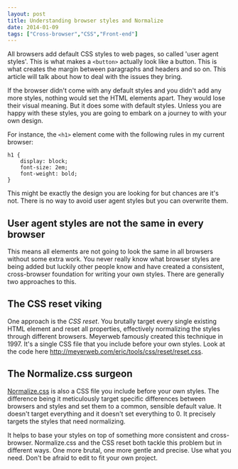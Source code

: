 ```yaml
---
layout: post
title: Understanding browser styles and Normalize
date: 2014-01-09
tags: ["Cross-browser","CSS","Front-end"]
---
```


All browsers add default CSS styles to web pages, so called 'user agent styles'. This is what makes a `<button>` actually look like a button. This is what creates the margin between paragraphs and headers and so on. This article will talk about how to deal with the issues they bring.

If the browser didn't come with any default styles and you didn't add any more styles, nothing would set the HTML elements apart. They would lose their visual meaning. But it does some with default styles. Unless you are happy with these styles, you are going to embark on a journey to with your own design.

For instance, the `<h1>` element come with the following rules in my current browser:

    h1 {
        display: block;
        font-size: 2em;
        font-weight: bold;
    }

This might be exactly the design you are looking for but chances are it's not. There is no way to avoid user agent styles but you can overwrite them.

## User agent styles are not the same in every browser

This means all elements are not going to look the same in all browsers without some extra work. You never really know what browser styles are being added but luckily other people know and have created a consistent, cross-browser foundation for writing your own styles. There are generally two approaches to this.

## The CSS reset viking

One approach is the _CSS reset_. You brutally target every single existing HTML element and reset all properties, effectively normalizing the styles through different browsers. Meyerweb famously created this technique in 1997. It's a single CSS file that you include before your own styles. Look at the code here http://meyerweb.com/eric/tools/css/reset/reset.css.

## The Normalize.css surgeon

[Normalize.css](http://necolas.github.com/normalize.css/) is also a CSS file you include before your own styles. The difference being it meticulously target specific differences between browsers and styles and set them to a common, sensible default value. It doesn't target everything and it doesn't set everything to 0. It precisely targets the styles that need normalizing.

It helps to base your styles on top of something more consistent and cross-browser. Normalize.css and the CSS reset both tackle this problem but in different ways. One more brutal, one more gentle and precise. Use what you need. Don't be afraid to edit to fit your own project.